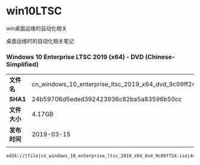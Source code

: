 # win10LTSC
win桌面运维的自动化相关

桌面运维时的自动化相关笔记




### Windows 10 Enterprise LTSC 2019 (x64) - DVD (Chinese-Simplified) 


|              |                                                         |
| ------------ | ------------------------------------------------------- |
| **文件名**   | cn_windows_10_enterprise_ltsc_2019_x64_dvd_9c09ff24.iso |
| **SHA1**     | 24b59706d5eded392423936c82ba5a83596b50cc                |
| **文件大小** | 4.17GB                                                  |
| **发布时间** | 2019-03-15                                              |
|              |                                                         |



```ed2k
ed2k://|file|cn_windows_10_enterprise_ltsc_2019_x64_dvd_9c09ff24.iso|4478906368|E7C526499308841A4A6D116C857DB669|
```


